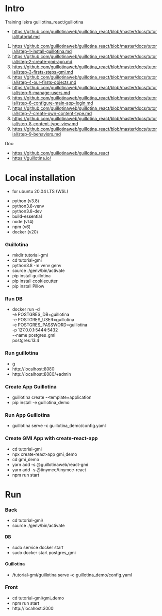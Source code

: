 # Intro

Training Iskra guillotina_react/guillotina
- https://github.com/guillotinaweb/guillotina_react/blob/master/docs/tutorial/tutorial.md

1. https://github.com/guillotinaweb/guillotina_react/blob/master/docs/tutorial/step-1-install-guillotina.md
2. https://github.com/guillotinaweb/guillotina_react/blob/master/docs/tutorial/step-2-create-gmi-app.md
3. https://github.com/guillotinaweb/guillotina_react/blob/master/docs/tutorial/step-3-firsts-steps-gmi.md
4. https://github.com/guillotinaweb/guillotina_react/blob/master/docs/tutorial/step-4-our-firsts-objects.md
5. https://github.com/guillotinaweb/guillotina_react/blob/master/docs/tutorial/step-5-manage-users.md
6. https://github.com/guillotinaweb/guillotina_react/blob/master/docs/tutorial/step-6-configure-main-app-login.md
7. https://github.com/guillotinaweb/guillotina_react/blob/master/docs/tutorial/step-7-create-own-content-type.md
8. https://github.com/guillotinaweb/guillotina_react/blob/master/docs/tutorial/step-8-content-type-view.md
9. https://github.com/guillotinaweb/guillotina_react/blob/master/docs/tutorial/step-9-behaviors.md

Doc:
- https://github.com/guillotinaweb/guillotina_react
- https://guillotina.io/


# Local installation
* for ubuntu 20.04 LTS (WSL)

- python (v3.8)
- python3.8-venv
- python3.8-dev
- build-essential
- node (v14)
- npm (v6)
- docker (v20)

### Guillotina
- mkdir tutorial-gmi
- cd tutorial-gmi
- python3.8 -m venv genv
- source ./genv/bin/activate
- pip install guillotina
- pip install cookiecutter
- pip install Pillow

### Run DB
- docker run -d \
    -e POSTGRES_DB=guillotina \
    -e POSTGRES_USER=guillotina \
    -e POSTGRES_PASSWORD=guillotina \
    -p 127.0.0.1:5444:5432 \
    --name postgres_gmi \
    postgres:13.4

### Run guillotina
- g
- http://localhost:8080
- http://localhost:8080/+admin

### Create App Guillotina
- guillotina create --template=application
- pip install -e guillotina_demo

### Run App Guillotina
- guillotina serve -c guillotina_demo/config.yaml

### Create GMI App with create-react-app
- cd tutorial-gmi
- npx create-react-app gmi_demo
- cd gmi_demo
- yarn add -s @guillotinaweb/react-gmi
- yarn add -s @tinymce/tinymce-react
- npm run start

# Run

### Back
- cd tutorial-gmi/
- source ./genv/bin/activate

#### DB
- sudo service docker start
- sudo docker start postgres_gmi

#### Guillotina
- /tutorial-gmi/guillotina serve -c guillotina_demo/config.yaml

### Front
- cd tutorial-gmi/gmi_demo
- npm run start
- http://locahost:3000
